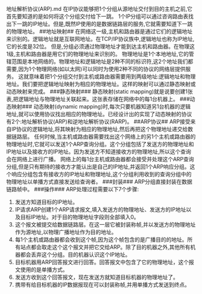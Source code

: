 地址解析协议(ARP).md
在IP协议能够把1个分组从源地址交付到目的主机之前,它首先要知道的是如何将这个分组交付给下一跳。
1个IP分组可以通过咨询路由表找出下一跳的IP地址。但是,既然IP使用的是数据链路层的服务,它就需要知道下一跳的物理地址。
##地址映射##
在网络这一级,主机和路由器是通过它们的逻辑地址来识别的。逻辑地址就是互联网地址。在TCP/IP协议族中,逻辑地址也称为IP地址,它的长度是32位。
但是,分组必须通过物理地址才能到达主机和路由器。在物理这1级,主机和路由器是用它们的物理地址来识别的。
物理地址是1个本地地址,它的管辖范围是本地网络的。物理地址和逻辑地址是2种不同的标识符,这2个地址我们都需要,因为1个物理网络(如以太网)可以同时为使用2种不同的协议的网络层提供服务。
这就意味着把1个分组交付到主机或路由器需要用到两级地址:逻辑地址和物理地址。我们要把逻辑地址映射为相应的物理地址。这样的映射可以通过静态映射或动态映射来完成。
###静态映射###
静态映射(static mapping)就是说要创建1张表,把逻辑地址与物理地址关联起来。这张表存储在网络中的每1台机器上。
###动态映射###
动态映射(dynamic mapping)时,每次只要机器知道另1台机器的逻辑地址,就可以使用协议找出相应的物理地址。已经设计出的实现了动态映射的协议有2个:地址解析协议(ARP)和逆地址解析协议(RARP)。
##ARP协议##
ARP接受来自IP协议的逻辑地址,将其映射为相应的物理地址,然后再把这个物理地址递交给数据链路层。
任何时候,当主机或路由器需要找出这个网络上的另1个主机或路由器的物理地址时,它就可以发送1个ARP查询分组。这个分组包括了发送方的物理地址和IP地址以及接收方的IP地址。因为发送方不知道接收方的物理地址,所以这个查询会在网络上进行广播。
网络上的每1台主机或路由器都会接受并处理这个ARP查询分组,但是只有期待的接收方才能认出是自己的IP地址,并返回1个ARP响应分组。这个响应分组包含有接收方的IP地址和物理地址,这个分组利用收到的查询分组中的物理地址以单播方式直接发送给查询者。
###封装###
ARP分组直接封装在数据链路帧中。
###操作###
ARP处理过程需要以下7个步骤:

1. 发送方知道目标的IP地址。
2. IP请求ARP创建1个ARP请求报文,填入发送方的物理地址、发送方的IP地址以及目标IP地址。对于目的物理地址字段则全部填入0。
3. 这个报文被提交给数据链路层。在这一层它被封装称帧,并以发送方的物理地址作为源地址,以物理广播地址作为目的地址。
4. 每1个主机或路由器都会收到这个帧,因为这个帧包含的是广播目的的地址。所有站点都会取走这个这个报文并把它交给ARP。除了目的机器之外,其他所有机器都会丢弃这个分组。目的机器认识这个IP地址。
5. 目标机器用ARP回答报文进行回答。回答报文中包含了它的物理地址，这个报文使用的是单播方式。
6. 发送方收到这个回答报文，现在发送方就知道目标机器的物理地址了。
7. 携带有给目标机器的IP数据报现在可以封装称帧,并用单播方式发送到终点。